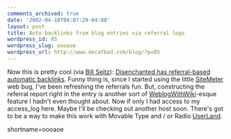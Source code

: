 ```yaml
---
comments_archived: true
date: '2002-04-18T04:07:29-04:00'
layout: post
title: Auto-backlinks from blog entries via referral logs
wordpress_id: 85
wordpress_slug: oooaoe
wordpress_url: http://www.decafbad.com/blog/?p=85
---
```

<p>Now this is pretty cool (via <a href="http://webseitz.fluxent.com/wiki/z2002-04-17-a">Bill Seitz</a>):  <a href="http://www.disenchanted.com/dis/linkback.html">Disenchanted has referral-based automatic backlinks</a>.  Funny thing is, since I started using the little <a href="http://www.sitemeter.com">SiteMeter</a> web bug, I've been refreshing the referrals fun.  But, constructing the referral report right in the entry is another sort of <a href="http://www.decafbad.com/twiki/bin/view/Main/WeblogWithWiki">WeblogWithWiki</a>-esque feature I hadn't even thought about.  Now if only I had access to my access_log here.  Maybe I'll be checking out another host soon.  There's got to be a way to make this work with Movable Type and / or Radio <a href="http://www.decafbad.com/twiki/bin/view/Main/UserLand">UserLand</a>.</p>
<!--more-->
shortname=oooaoe
